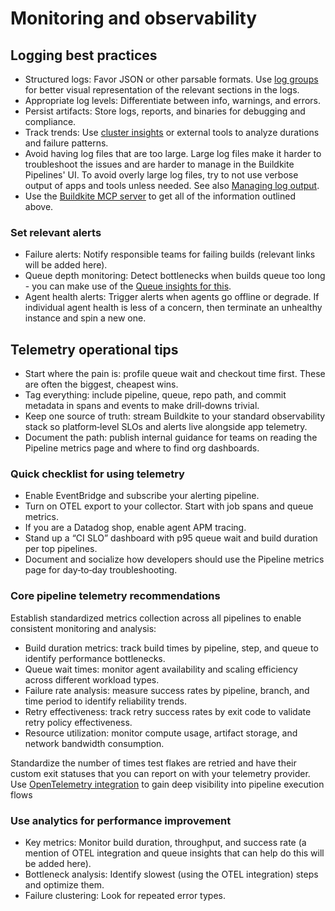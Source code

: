 # Monitoring and observability

## Logging best practices

* Structured logs: Favor JSON or other parsable formats. Use [log groups](/docs/pipelines/configure/managing-log-output#grouping-log-output) for better visual representation of the relevant sections in the logs.
* Appropriate log levels: Differentiate between info, warnings, and errors.
* Persist artifacts: Store logs, reports, and binaries for debugging and compliance.
* Track trends: Use [cluster insights](/docs/pipelines/insights/clusters) or external tools to analyze durations and failure patterns.
* Avoid having log files that are too large. Large log files make it harder to troubleshoot the issues and are harder to manage in the Buildkite Pipelines' UI.
To avoid overly large log files, try to not use verbose output of apps and tools unless needed. See also [Managing log output](/docs/pipelines/configure/managing-log-output#log-output-limits).
* Use the [Buildkite MCP server](/docs/apis/mcp-server) to get all of the information outlined above.

### Set relevant alerts

* Failure alerts: Notify responsible teams for failing builds (relevant links will be added here).
* Queue depth monitoring: Detect bottlenecks when builds queue too long - you can make use of the [Queue insights for this](/docs/pipelines/insights/queue-metrics).
* Agent health alerts: Trigger alerts when agents go offline or degrade. If individual agent health is less of a concern, then terminate an unhealthy instance and spin a new one.

## Telemetry operational tips

* Start where the pain is: profile queue wait and checkout time first. These are often the biggest, cheapest wins.
* Tag everything: include pipeline, queue, repo path, and commit metadata in spans and events to make drill‑downs trivial.
* Keep one source of truth: stream Buildkite to your standard observability stack so platform‑level SLOs and alerts live alongside app telemetry.
* Document the path: publish internal guidance for teams on reading the Pipeline metrics page and where to find org dashboards.

### Quick checklist for using telemetry

* Enable EventBridge and subscribe your alerting pipeline.
* Turn on OTEL export to your collector. Start with job spans and queue metrics.
* If you are a Datadog shop, enable agent APM tracing.
* Stand up a “CI SLO” dashboard with p95 queue wait and build duration per top pipelines.
* Document and socialize how developers should use the Pipeline metrics page for day‑to‑day troubleshooting.

### Core pipeline telemetry recommendations

Establish standardized metrics collection across all pipelines to enable consistent monitoring and analysis:

* Build duration metrics: track build times by pipeline, step, and queue to identify performance bottlenecks.
* Queue wait times: monitor agent availability and scaling efficiency across different workload types.
* Failure rate analysis: measure success rates by pipeline, branch, and time period to identify reliability trends.
* Retry effectiveness: track retry success rates by exit code to validate retry policy effectiveness.
* Resource utilization: monitor compute usage, artifact storage, and network bandwidth consumption.

Standardize the number of times test flakes are retried and have their custom exit statuses that you can report on with your telemetry provider. Use [OpenTelemetry integration](/docs/pipelines/integrations/observability/opentelemetry#opentelemetry-tracing-notification-service) to gain deep visibility into pipeline execution flows

### Use analytics for performance improvement

* Key metrics: Monitor build duration, throughput, and success rate (a mention of OTEL integration and queue insights that can help do this will be added here).
* Bottleneck analysis: Identify slowest (using the OTEL integration) steps and optimize them.
* Failure clustering: Look for repeated error types.
